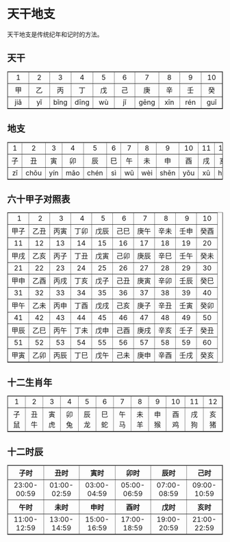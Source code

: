 # 天干地支

<!--谷歌字体
<style>
@import url('https://fonts.yecdn.com/css?family=Ma+Shan+Zheng&display=swap');
body,p,h1,h2,h3 {font-family: 'Ma Shan Zheng', sans-serif;}
</style>
-->

天干地支是传统纪年和记时的方法。

## 天干

<table style="text-align: center; ; width: 100%;" cellspacing="0" cellpadding="0" border="1">
<tr><td width="10%">1</td><td width="10%">2</td><td width="10%">3</td><td width="10%">4</td><td width="10%">5</td><td width="10%">6</td><td width="10%">7</td><td width="10%">8</td><td width="10%">9</td><td width="10%">10</td></tr><tr class="gray"><td>甲</td><td>乙</td><td>丙</td><td>丁</td><td>戊</td><td>己</td><td>庚</td><td>辛</td><td>壬</td><td>癸</td></tr><tr><td>jiǎ</td><td>yǐ</td><td>bǐng</td><td>dīng</td><td>wù</td><td>jǐ</td><td>gēng</td><td>xīn</td><td>rén</td><td>guǐ</td></tr>
</table>

## 地支

<table style="text-align: center; ; width: 100%;" cellspacing="0" cellpadding="0" border="1">
<tr><td width="8.3%">1</td><td width="8.3%">2</td><td width="8.3%">3</td><td width="8.3%">4</td><td width="8.3%">5</td><td width="8.3%">6</td><td width="8.3%">7</td><td width="8.3%">8</td><td width="8.3%">9</td><td width="8.3%">10</td><td width="8.3%">11</td><td>12</td></tr><tr class="gray"><td>子</td><td>丑</td><td>寅</td><td>卯</td><td>辰</td><td>巳</td><td>午</td><td>未</td><td>申</td><td>酉</td><td>戌</td><td>亥</td></tr><tr><td>zǐ</td><td>chǒu</td><td>yín</td><td>mǎo</td><td>chén</td><td>sì</td><td>wǔ</td><td>wèi</td><td>shēn</td><td>yǒu</td><td>xū</td><td>hài</td></tr>
</table>

## 六十甲子对照表

<table style="text-align: center; ; width: 100%;" cellspacing="0" cellpadding="0" border="1">
<tbody><tr><td>&nbsp;1</td><td>&nbsp;2</td><td>&nbsp;3</td><td>&nbsp;4</td><td>&nbsp;5</td><td>&nbsp;6</td><td>&nbsp;7</td><td>&nbsp;8</td><td>&nbsp;9</td><td>10</td></tr>
<tr><td>甲子</td><td>乙丑</td><td>丙寅</td><td>丁卯</td><td>戊辰</td><td>己巳</td><td>庚午</td><td>辛未</td><td>壬申</td><td>癸酉</td></tr><tr><td>11</td><td>12</td><td>13</td><td>14</td><td>15</td><td>16</td><td>17</td><td>18</td><td>19</td><td>20</td></tr><tr><td>甲戌</td><td>乙亥</td><td>丙子</td><td>丁丑</td><td>戊寅</td><td>己卯</td><td>庚辰</td><td>辛巳</td><td>壬午</td><td>癸未</td></tr><tr><td>21</td><td>22</td><td>23</td><td>24</td><td>25</td><td>26</td><td>27</td><td>28</td><td>29</td><td>30</td></tr><tr><td>甲申</td><td>乙酉</td><td>丙戌</td><td>丁亥</td><td>戊子</td><td>己丑</td><td>庚寅</td><td>辛卯</td><td>壬辰</td><td>癸巳</td></tr><tr><td>31</td><td>32</td><td>33</td><td>34</td><td>35</td><td>36</td><td>37</td><td>38</td><td>39</td><td>40</td></tr><tr><td>甲午</td><td>乙未</td><td>丙申</td><td>丁酉</td><td>戊戌</td><td>己亥</td><td>庚子</td><td>辛丑</td><td>壬寅</td><td>癸卯</td></tr><tr><td>41</td><td>42</td><td>43</td><td>44</td><td>45</td><td>46</td><td>47</td><td>48</td><td>49</td><td>50</td></tr><tr><td>甲辰</td><td>乙巳</td><td>丙午</td><td>丁未</td><td>戊申</td><td>己酉</td><td>庚戌</td><td>辛亥</td><td>壬子</td><td>癸丑</td></tr><tr><td>51</td><td>52</td><td>53</td><td>54</td><td>55</td><td>56</td><td>57</td><td>58</td><td>59</td><td>60</td></tr><tr><td>甲寅</td><td>乙卯</td><td>丙辰</td><td>丁巳</td><td>戊午</td><td>己未</td><td>庚申</td><td>辛酉</td><td>壬戌</td><td>癸亥</td></tbody></table>

## 十二生肖年

<table style="text-align: center; ; width: 100%;" cellspacing="0" cellpadding="0" border="1">
<tbody>
<tr>
<td>1</td><td>2</td><td>3</td><td>4</td><td>5</td><td>6</td><td>7</td><td>8</td><td>9</td><td>10</td><td>11</td><td>12</td></tr>
<tr>
<td>子鼠</td><td>丑牛</td><td>寅虎</td><td>卯兔</td><td>辰龙</td><td>巳蛇</td><td>午马</td><td>未羊</td><td>申猴</td><td>酉鸡</td><td>戌狗</td><td>亥猪</td></tr>
</tbody></table>

## 十二时辰

<table style="text-align: center; ; width: 100%;" cellspacing="0" cellpadding="0" border="1">
<tbody>
<tr><th>子时</th><th>丑时</th><th>寅时</th><th>卯时</th><th>辰时</th><th>己时</th></tr>
<tr><td>23:00-00:59</td><td>01:00-02:59</td><td>03:00-04:59</td><td>05:00-06:59</td><td>07:00-08:59</td><td>09:00-10:59</td></tr>
<tr><th>午时</th><th>未时</th><th>申时</th><th>酉时</th><th>戊时</th><th>亥时</th></tr>
<tr><td>11:00-12:59</td><td>13:00-14:59</td><td>15:00-16:59</td><td>17:00-18:59</td><td>19:00-20:59</td><td>21:00-22:59</td></tr>
</tbody></table>